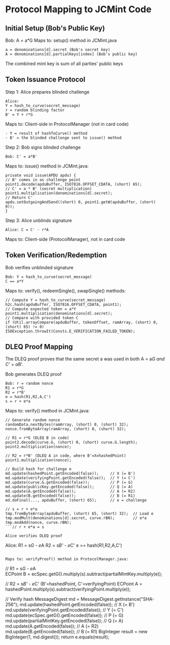
# Protocol Mapping to JCMint Code

## Initial Setup (Bob's Public Key)

Bob: A = a*G
Maps to: setup() method in JCMint.java
```
a = denominations[d].secret (Bob's secret key)
A = denominations[d].partialKeys[index] (Bob's public key)
```
The combined mint key is sum of all parties' public keys

## Token Issuance Protocol

Step 1: Alice prepares blinded challenge

```
Alice: 
Y = hash_to_curve(secret_message)
r = random blinding factor  
B' = Y + r*G
```

Maps to: Client-side in ProtocolManager (not in card code)

```
- Y = result of hashToCurve() method
- B' = the blinded challenge sent to issue() method
```

Step 2: Bob signs blinded challenge

```
Bob: C' = a*B'
```

Maps to: issue() method in JCMint.java:

```
private void issue(APDU apdu) {
// B' comes in as challenge point
point1.decode(apduBuffer, ISO7816.OFFSET_CDATA, (short) 65);
// C' = a * B' (secret multiplication)
point1.multiplication(denominations[d].secret);
// Return C'
apdu.setOutgoingAndSend((short) 0, point1.getW(apduBuffer, (short) 0));
}
```

Step 3: Alice unblinds signature

```
Alice: C = C' - r*A
```
Maps to: Client-side (ProtocolManager), not in card code

## Token Verification/Redemption

Bob verifies unblinded signature

```
Bob: Y = hash_to_curve(secret_message)
C == a*Y
```

Maps to: verify(), redeemSingle(), swapSingle() methods:

```
// Compute Y = hash_to_curve(secret_message)
h2c.hash(apduBuffer, ISO7816.OFFSET_CDATA, point1);
// Compute expected token = a*Y  
point1.multiplication(denominations[d].secret);
// Compare with provided token C
if (Util.arrayCompare(apduBuffer, tokenOffset, ramArray, (short) 0, (short) 65) != 0)
ISOException.throwIt(Consts.E_VERIFICATION_FAILED_TOKEN);
```

## DLEQ Proof Mapping

The DLEQ proof proves that the same secret a was used in both A = a*G and C' = a*B'.

Bob generates DLEQ proof

```
Bob: r = random nonce
R1 = r*G
R2 = r*B'
e = hash(R1,R2,A,C')
s = r + e*a
```

Maps to: verify() method in JCMint.java:

```
// Generate random nonce
randomData.nextBytes(ramArray, (short) 0, (short) 32);
nonce.fromByteArray(ramArray, (short) 0, (short) 32);

// R1 = r*G (DLEQ B in code)
point2.decode(curve.G, (short) 0, (short) curve.G.length);
point2.multiplication(nonce);

// R2 = r*B' (DLEQ A in code, where B'=X=hashedPoint)  
point1.multiplication(nonce);

// Build hash for challenge e
md.update(hashedPoint.getEncoded(false));     // X (= B')
md.update(verifyingPoint.getEncoded(false));  // Y (= C')  
md.update(curve.G.getEncoded(false));         // P (= G)
md.update(publicKey.getEncoded(false));       // Q (= A)
md.update(A.getEncoded(false));               // A (= R2)
md.update(B.getEncoded(false));               // B (= R1)
md.doFinal(..., apduBuffer, (short) 65);      // e = challenge

// s = r + e*a
tmp.fromByteArray(apduBuffer, (short) 65, (short) 32);  // Load e
tmp.modMult(denominations[d].secret, curve.rBN);        // e*a  
tmp.modAdd(nonce, curve.rBN);        
```// r + e*a = s

Alice verifies DLEQ proof

```
Alice: R1 = s*G - e*A
R2 = s*B' - e*C'
e == hash(R1,R2,A,C')
```

Maps to: verifyProof() method in ProtocolManager.java:
```
// R1 = s*G - e*A  
ECPoint B = ecSpec.getG().multiply(s).subtract(partialMintKey.multiply(e));

// R2 = s*B' - e*C' (B'=hashedPoint, C'=verifyingPoint)
ECPoint A = hashedPoint.multiply(s).subtract(verifyingPoint.multiply(e));

// Verify hash
MessageDigest md = MessageDigest.getInstance("SHA-256");
md.update(hashedPoint.getEncoded(false));    // X (= B')
md.update(verifyingPoint.getEncoded(false)); // Y (= C')
md.update(ecSpec.getG().getEncoded(false));  // P (= G)
md.update(partialMintKey.getEncoded(false)); // Q (= A)
md.update(A.getEncoded(false));              // A (= R2)
md.update(B.getEncoded(false));              // B (= R1)
BigInteger result = new BigInteger(1, md.digest());
return e.equals(result);
```